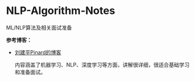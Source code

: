 # NLP-Algorithm-Notes
ML/NLP算法及相关面试准备

**参考博客：**

- [刘建平Pinard的博客](https://www.cnblogs.com/pinard/)

  内容涵盖了机器学习、NLP、深度学习等方面，讲解很详细，很适合基础学习和准备面试。

